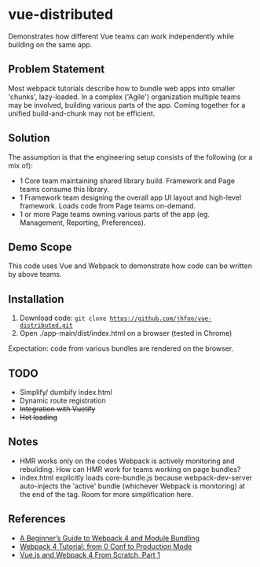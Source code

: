 # vue-distributed
Demonstrates how different Vue teams can work independently while building on the same app.

## Problem Statement
Most webpack tutorials describe how to bundle web apps into smaller 'chunks', lazy-loaded. In a complex ('Agile') organization multiple teams may be involved, building various parts of the app. Coming together for a unified build-and-chunk may not be efficient.

## Solution
The assumption is that the engineering setup consists of the following (or a mix of):
- 1 Core team maintaining shared library build. Framework and Page teams consume this library.
- 1 Framework team designing the overall app UI layout and high-level framework. Loads code from Page teams on-demand.
- 1 or more Page teams owning various parts of the app (eg. Management, Reporting, Preferences).

## Demo Scope
This code uses Vue and Webpack to demonstrate how code can be written by above teams.

## Installation
1. Download code: <code>git clone https://github.com/jhfoo/vue-distributed.git</code>
2. Open ./app-main/dist/index.html on a browser (tested in Chrome)

Expectation: code from various bundles are rendered on the browser.

## TODO
- Simplify/ dumbify index.html 
- Dynamic route registration
- ~~Integration with Vuetify~~
- ~~Hot loading~~

## Notes
- HMR works only on the codes Webpack is actively monitoring and rebuilding. How can HMR work for teams working on page bundles?
- index.html explicitly loads core-bundle.js because webpack-dev-server auto-injects the 'active' bundle (whichever Webpack is monitoring) at the end of the <BODY> tag. Room for more simplification here.

## References
- [A Beginner’s Guide to Webpack 4 and Module Bundling](https://www.sitepoint.com/beginners-guide-webpack-module-bundling/)
- [Webpack 4 Tutorial: from 0 Conf to Production Mode](https://www.valentinog.com/blog/webpack-tutorial/)
- [Vue.js and Webpack 4 From Scratch, Part 1](https://itnext.io/vuejs-and-webpack-4-from-scratch-part-1-94c9c28a534a)
